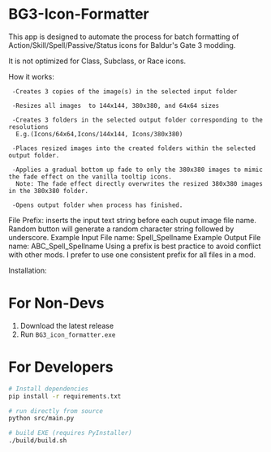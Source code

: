 # BG3-Icon-Formatter
This app is designed to automate the process for batch formatting of Action/Skill/Spell/Passive/Status icons for Baldur's Gate 3 modding.

It is not optimized for Class, Subclass, or Race icons. 

How it works:

     -Creates 3 copies of the image(s) in the selected input folder

     -Resizes all images  to 144x144, 380x380, and 64x64 sizes 

     -Creates 3 folders in the selected output folder corresponding to the resolutions
      E.g.(Icons/64x64,Icons/144x144, Icons/380x380)
 
     -Places resized images into the created folders within the selected output folder.

     -Applies a gradual bottom up fade to only the 380x380 images to mimic the fade effect on the vanilla tooltip icons.
      Note: The fade effect directly overwrites the resized 380x380 images in the 380x380 folder.

     -Opens output folder when process has finished.

 File Prefix: inserts the input text string before each ouput image file name. Random button will generate a random character string followed by underscore. 
      Example Input File name: Spell_Spellname
      Example Output File name: ABC_Spell_Spellname
Using a prefix is best practice to avoid conflict with other mods. I prefer to use one consistent prefix for all files in a mod.


Installation:
# For Non-Devs
1. Download the latest release
2. Run `BG3_icon_formatter.exe`

# For Developers
```bash
# Install dependencies
pip install -r requirements.txt

# run directly from source
python src/main.py

# build EXE (requires PyInstaller)
./build/build.sh
